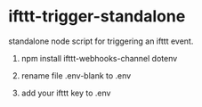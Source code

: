 # ifttt-trigger-standalone
standalone node script for triggering an ifttt event.

1) npm install ifttt-webhooks-channel dotenv

2) rename file .env-blank to .env

3) add your ifttt key to .env

